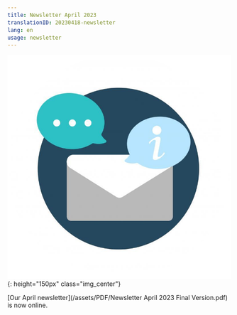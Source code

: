 ```yaml
---
title: Newsletter April 2023
translationID: 20230418-newsletter
lang: en
usage: newsletter
---
```

![Newsletter image](/assets/images/email-icon.png){: height="150px" class="img_center"}

[Our April newsletter](/assets/PDF/Newsletter April 2023 Final Version.pdf) is now online.
